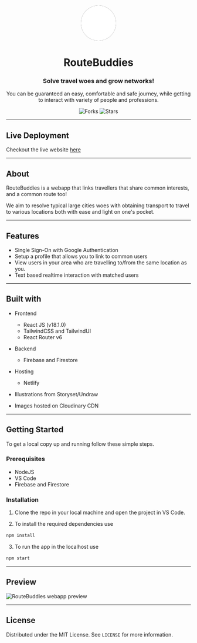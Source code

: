 <div align="center">

<img src="/public/logo512.png" alt="RouteBuddies logo" width="96px" height="96px" style="background-color: black; border-radius: 50%;" />
  
# RouteBuddies

### Solve travel woes and grow networks!


You can be guaranteed an easy, comfortable and safe journey, while getting to interact with variety of people and professions.

![Forks](https://img.shields.io/github/forks/GuptaEesh/route-buddies)
![Stars](https://img.shields.io/github/stars/GuptaEesh/route-buddies )

</div>

---

## Live Deployment

Checkout the live website [here](https://route-buddies.netlify.app/)

---

## About

RouteBuddies is a webapp that links travellers that share common interests, and a common route too!

We aim to resolve typical large cities woes with obtaining transport to travel to various locations both with ease and light on one's pocket.

---

## Features

- Single Sign-On with Google Authentication
- Setup a profile that allows you to link to common users
- View users in your area who are travelling to/from the same location as you.
- Text based realtime interaction with matched users


---

## Built with

- Frontend
    - React JS (v18.1.0)
    - TailwindCSS and TailwindUI
    - React Router v6

- Backend
    - Firebase and Firestore

- Hosting
    - Netlify

- Illustrations from Storyset/Undraw
- Images hosted on Cloudinary CDN
---



## Getting Started

To get a local copy up and running follow these simple steps.

### Prerequisites

- NodeJS
- VS Code
- Firebase and Firestore

### Installation

1. Clone the repo in your local machine and open the project in VS Code.

2. To install the required dependencies use

```sh
npm install
```

3. To run the app in the localhost use

```sh
npm start
```



---
## Preview

<img src="./preview/routebuddies-preview.gif" alt="RouteBuddies webapp preview" />

---
## License

Distributed under the MIT License. See `LICENSE` for more information.



